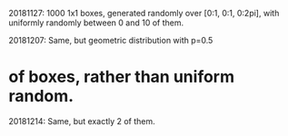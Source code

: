 20181127: 1000 1x1 boxes, generated randomly over
[0:1, 0:1, 0:2pi], with uniformly randomly between
0 and 10 of them.

20181207: Same, but geometric distribution with p=0.5
# of boxes, rather than uniform random.

20181214: Same, but exactly 2 of them.
